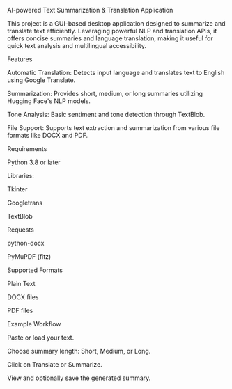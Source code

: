 AI-powered Text Summarization & Translation Application

This project is a GUI-based desktop application designed to summarize and translate text efficiently. Leveraging powerful NLP and translation APIs, it offers concise summaries and language translation, making it useful for quick text analysis and multilingual accessibility.

Features

Automatic Translation: Detects input language and translates text to English using Google Translate.

Summarization: Provides short, medium, or long summaries utilizing Hugging Face's NLP models.

Tone Analysis: Basic sentiment and tone detection through TextBlob.

File Support: Supports text extraction and summarization from various file formats like DOCX and PDF.

Requirements

Python 3.8 or later

Libraries:

Tkinter

Googletrans

TextBlob

Requests

python-docx

PyMuPDF (fitz)


Supported Formats

Plain Text

DOCX files

PDF files

Example Workflow

Paste or load your text.

Choose summary length: Short, Medium, or Long.

Click on Translate or Summarize.

View and optionally save the generated summary.

